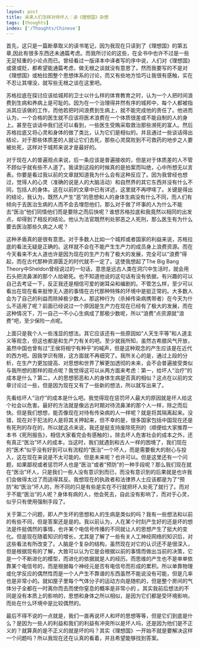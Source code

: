 ```yaml
---
layout: post
title: 未来人们怎样对待坏人：读《理想国》杂想
tags: [thoughts]
index: ['/Thoughts/Chinese']
---
```


首先，这只是一篇断章取义的读书笔记，因为我现在只读到了《理想国》的第五章,因此有很多东西还未通篇考虑。而我所讨论的这些，在全书中也许不过是一些无足轻重的小论点而已。曾经看过一版译本中译者写的序中说，人们对《理想国》或褒或贬，都希望能通篇考虑，做无根之谈就没有意思了。然而我要写的不是对《理想国》或柏拉图整个思想体系的讨论，而又有些地方恰巧让我很有感触，实在不忍让其埋没，就写些无根之谈在这里吧。

苏格拉底在探讨应该给城邦的卫士以什么样的体育教育之时，认为一个人把时间浪费到生病和养病上是可耻的。因为在一个治理得井然有序的城邦中，每个人都被指派其应该做的工作，而他若把时间浪费到生病上，就不能完成他的责任了。他进而认为，一个合格的医生就不应该将医术浪费在一个体质很差或不能自制的人的身上。甚至在谈话中我们还可以看到，一些医生受贿采取救治那些濒死的富人。然后苏格拉底又将心灵和身体的做了类比，认为它们是相似的。并且通过一些谈话得出结论，对于那些体质差的人就让它们去死，那些心灵腐败到不可救药的地步之人要被处死，这样对于城邦来说才是最好的。

对于现在人的普遍观点来说，后一条应该是普遍接收的，但是对于体质差的人不管不顾似乎就有些不人道了。我读到这段的时候真的是拍案而叫绝，心中所想无以言表。你要是看过我以前的文章就知道我为什么会有这种反应了。因为我曾经也想过，觉得人的心灵（准确的说是人的大脑活动）和自然界的其它东西并没有什么不同，包括人的身体。这在以前的文章中已有详述，这里就不再啰嗦了。关键是得出的结论，我认为，既然人产生“恶”的思想和人的身体生病没有什么不同，而人们有倾向于去医治生病的人而不会去埋怨他们，那么对于做了坏事的人为什么不能去“医治”他们同情他们而是要除之而后快呢？谁想苏格拉底和我竟然以相同的出发点，却得到了相反的结论。他认为法官既然判处邪恶之人死刑，那么医生有为什么要去医治那些久病之人呢？

这种矛盾真的是很有意思。对于多数人比如一个城邦或者国家的利益来说，苏格拉底的看法无疑是正确的。这样就不会在不能产生生产力的成员身上浪费资源。而在今天看来不太人道也许是因为现在的生产力有了极大的发展，完全可以“浪费”得起，而在古代那种资源匮乏的时代就不一定了。这使我想起了The Big Bang Theory中Sheldon曾经说过的一句话，意思是远古人类在洞穴中生活时，就会用石头把流鼻涕的那个人给砸死。也不知道他说的这句话有没有依据，有兴趣的可以自己去考证一下，反正我还是相信可爱的谢耳朵和编剧的。不管怎么样，至少可以看出在现在看来挺惨无人道的事情在古代那种特殊的环境中是挺正常的。大多数人会为了自己的利益而除掉极少数人。那这种行为（杀掉传染病携带者）在今天为什么不适用了呢？前面已经说过一个原因是生产力在现在已经有了极大的发展，而在这种情况下，万一自己一不小心生病成了那极少数呢，所以“浪费”点资源就“浪费”吧，至少保险一点呢。

上面只是我个人一些浅显的想法。其它应该还有一些原因如“人天生平等”和人道主义等观念，但这也都是和生产力有关的吧。至少就我所知，虽然古希腊风气开放，虽然中国也曾有过“王侯将相宁有种乎”的喊声，但是这种观念的产生应该是在近代的西方吧。因我学识有限，这方面就不再细究了。我所关心的是，通过上段的分析，在生产力更加提高、对思想和世界了解更加透彻的未来，会不会普遍接受类似与我所想的那样的观点呢？我觉得这可以从两方面来考虑：第一，给坏人“治疗”的成本是什么？第二，人的思想邪恶和人的身体生病是否真的相似？这点在以前的文章讨论过一些，但是因为现在又有了一些新的想法，所以就写出来了。

先看给坏人“治疗”的成本是什么吧。我觉得现在惩罚坏人最大的原因就是坏人给这个社会以危害。最好的方法就是像远古时期对待流鼻涕的那个人一样，除之而后快。但是我们想想，能否像现在对待有传染病的人一样呢？就是将其隔离起来。没错，现在对于犯法的人是将其关押起来，但不幸的是，很多国家包括中国现在还是有死刑的存在的，所以就这点来说，我还是挺支持废除死刑的（顺便给大家推荐一本书《死刑报告》，相信大家看完会有感触的）。除去坏人危害社会的成本之外，还有真正“医治”坏人的成本，当这时，我们就遇到和古人一样的困境了，我们现在的“医术”似乎没有好到可以有流程的“医治”一个坏人，而是需要极大的耐心与投入，这在现在来说是不太可能的。但是未来呢？也许可以。但是这里还有一个问题，如果鄙视或者惩罚坏人也是“医治”或者“预防”的一种手段呢？那么我们现在就在“医治”坏人，只是我们一些人没有意识到而已，而没有意识到的后果就是也许我们会做得太过了而适得其反。我想现在的执政者和法律界人士应该都是为了“预防”和“医治”坏人的，所不同的只是有些是实在不行就把坏人处死了就行了。而对于不能“医治”的人呢？身体有病的人，他会死去，自此没有影响了，而对于心灵，似乎只有使用强制手段了。

关于第二个问题，即人产生坏的思想和人的生病是类似的吗？我有一些想法和以前的有些不同，但是答案还是是的。我以前认为，人在某个时刻产生好的还是坏的想法是件挺偶然的事情，也许某个电信号传播的不同就让人的思想产生了挺大的变化。但是现在随着知识的增长，尤其是了解了一些有关人工神经网络的知识后，对这些看法有所改变了。人脑是个复杂的结构，虽然现在对它的认识还不是很深入，但是根据现有的了解，大致可以认为它是会根据以前的事情而做出当前的决策，它是一个不断进化的模型，而进化的依据就是人的经历。而思维的产生也不是单单依靠某个电信号的，而是根据每个神经元是否有电信号而形成的累积。所以单靠物理或化学反应的偶然性而是一个人产生不靠谱的东西虽然不能说没有可能，但是几率也是非常小的。就如屋子里每个气体分子的运动方向是随机的，但是整个房间的气体分子全都在一时离你而去而使你窒息的概率是非常小的 。其实我前后想法的不同是没有本质上的影响的，思想和身体之所以相似，是因为它们都是受环境影响，而处在什么环境中是比较偶然的。

最后不得不说的一点就是，我们一直再说坏人和坏的思想等等，但是它们到底是什么？是因为一些人的利益和我们的利益有冲突所以是坏人吗，还是因为他们是不正义的？就算真的是不正义的就是坏的吗？其实《理想国》一开始不就是要解决这样一个问题吗？所以我现在还在认真的看着，并且希望能够找到答案。
